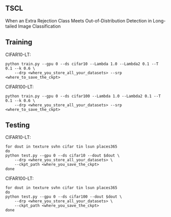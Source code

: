 ## TSCL
When an Extra Rejection Class Meets Out-of-Distribution Detection in Long-tailed Image Classification


## Training

CIFAR10-LT: 

```
python train.py --gpu 0 --ds cifar10 --Lambda 1.0 --Lambda2 0.1 --T 0.1 --k 0.6 \
    --drp <where_you_store_all_your_datasets> --srp <where_to_save_the_ckpt>
```

CIFAR100-LT:

```
python train.py --gpu 0 --ds cifar100 --Lambda 1.0 --Lambda2 0.1 --T 0.1 --k 0.6 \
    --drp <where_you_store_all_your_datasets> --srp <where_to_save_the_ckpt>
```

## Testing

CIFAR10-LT:

```
for dout in texture svhn cifar tin lsun places365
do
python test.py --gpu 0 --ds cifar10 --dout $dout \
    --drp <where_you_store_all_your_datasets> \
    --ckpt_path <where_you_save_the_ckpt>
done
```

CIFAR100-LT:

```
for dout in texture svhn cifar tin lsun places365
do
python test.py --gpu 0 --ds cifar100 --dout $dout \
    --drp <where_you_store_all_your_datasets> \
    --ckpt_path <where_you_save_the_ckpt>
done
```
